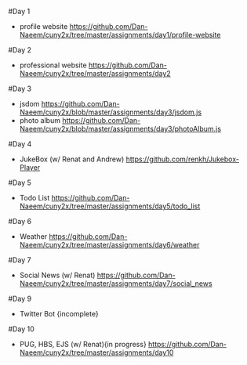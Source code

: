 #Day 1
 - profile website https://github.com/Dan-Naeem/cuny2x/tree/master/assignments/day1/profile-website 
 
#Day 2
 - professional website https://github.com/Dan-Naeem/cuny2x/tree/master/assignments/day2

#Day 3
 - jsdom https://github.com/Dan-Naeem/cuny2x/blob/master/assignments/day3/jsdom.js
 - photo album https://github.com/Dan-Naeem/cuny2x/blob/master/assignments/day3/photoAlbum.js

#Day 4
 - JukeBox (w/ Renat and Andrew) https://github.com/renkh/Jukebox-Player

#Day 5
 - Todo List https://github.com/Dan-Naeem/cuny2x/tree/master/assignments/day5/todo_list
 
#Day 6 
 - Weather https://github.com/Dan-Naeem/cuny2x/tree/master/assignments/day6/weather
  
#Day 7
 - Social News (w/ Renat) https://github.com/Dan-Naeem/cuny2x/tree/master/assignments/day7/social_news
 
#Day 9
 - Twitter Bot {incomplete}
 
#Day 10
  - PUG, HBS, EJS (w/ Renat){in progress} https://github.com/Dan-Naeem/cuny2x/tree/master/assignments/day10
